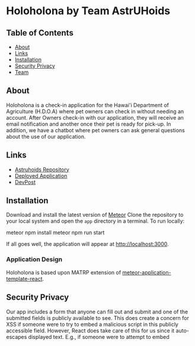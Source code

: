# Holoholona by Team AstrUHoids

## Table of Contents
* [About](#about)
* [Links](#links)
* [Installation](#installation)
* [Security Privacy](#security-privacy)
* [Team](#team)

## About
Holoholona is a check-in application for the Hawai'i Department of Agriculture (H.D.O.A) where pet owners can check in without needing an account. After Owners check-in with our application, they will receive an email notification and another once their pet is ready for pick-up. In addition, we have a chatbot where pet owners can ask general questions about the use of our application.

## Links
- [Astruhoids Repository](https://github.com/HACC2021/astruhoids)
- [Deployed Application](https://holoholona.meteorapp.com/#/)
- [DevPost](https://devpost.com/software/astruhoids) 

## Installation
Download and install the latest version of [Meteor](https://www.meteor.com/)
Clone the repository to your local system and open the `app` directory in a terminal.
To run locally:

meteor npm install
meteor npm run start

If all goes well, the application will appear at [http://localhost:3000](http://localhost:3000).

### Application Design

Holoholona is based upon MATRP extension of [meteor-application-template-react](https://ics-software-engineering.github.io/meteor-application-template-react/).

## Security Privacy
Our app includes a form that anyone can fill out and submit and one of the submitted fields is publicly available to see. This does create a concern for XSS if someone were to try to embed a malicious script in this publicly accessible field. However, React does take care of this for us since it auto-escapes displayed text. E.g., if someone were to attempt to embed <script> tags, they would not be interpreted as such.

Though the database will contain some personal information such as first and last name, email, and phone number, this information does not need to be stored for very long. After owners pick up their pets, their information is deleted from the database. If there are any lasting check-in entries within the database, they can be deleted 12-hrs after their time of creation as this would be adequate time to have checked-in and received their pet (assuming their pet is cleared).

Ways to prevent the database contents from being leaked include two factor authentication into the application, and requiring a certificate to connect to the database server. These solutions help prevent bad actors from simply brute forcing an admin login on both the site and the database. Only designated parties would have access to the data.

## Team
- [Deshay Clemons](https://github.com/deshay-clemons)
- [Luke McDonald](https://github.com/lukemcd9)
- [Gabriel Undan](https://github.com/gabrielundan)
- [Kevin Nguyen](https://github.com/kvndngyn)
